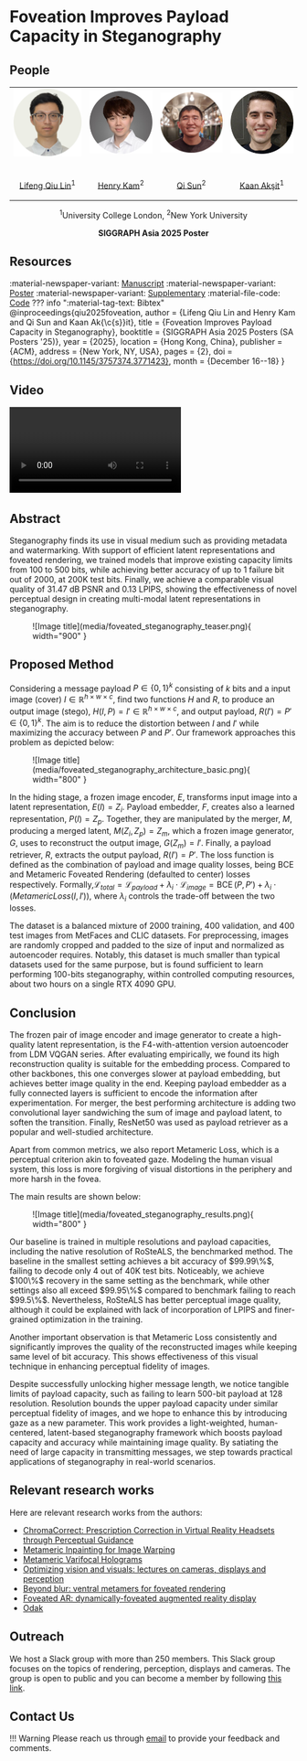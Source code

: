 # Foveation Improves Payload Capacity in Steganography

## People
<table class=""  style="margin: 10px auto;">
  <tbody>
    <tr>
      <td> <img src="../../people/lifeng_qiu_lin.png" width="120" alt=/> &nbsp;&nbsp;&nbsp;&nbsp;&nbsp;&nbsp;&nbsp;</td>
      <td> <img src="../../people/henry_kam.png" width="120" alt=/> &nbsp;&nbsp;&nbsp;&nbsp;</td>
      <td> <img src="../../people/qi_sun.png" width="120" alt=/> &nbsp;&nbsp;&nbsp;&nbsp;</td>
      <td> <img src="../../people/kaan_aksit.png" width="120" alt=/> &nbsp;&nbsp;&nbsp;&nbsp;</td>
    </tr> 
    <tr>
      <td><p style="text-align:center;"><a href="https://github.com/Gnefil">Lifeng Qiu Lin</a><sup>1</sup></p></td>
      <td><p style="text-align:center;"><a href="http://gulpinhenry.github.io">Henry Kam</a><sup>2</sup></p></td>
      <td><p style="text-align:center;"><a href="http://qisun.me">Qi Sun</a><sup>2</sup></p></td>
      <td><p style="text-align:center;"><a href="https://kaanaksit.com">Kaan Akşit</a><sup>1</sup></p></td>
    </tr>
  </tbody>
</table>
<p style="text-align:center;">
<sup>1</sup>University College London,
<sup>2</sup>New York University
</p>
<p style="text-align:center;"><b>SIGGRAPH Asia 2025 Poster</b></p>


## Resources 
:material-newspaper-variant: [Manuscript](https://www.kaanaksit.com/assets/pdf/LinEtAl_SiggraphAsia2025_Foveation_improves_payload_capacity_in_steganography.pdf)
:material-newspaper-variant: [Poster](https://www.kaanaksit.com/assets/pdf/LinEtAl_SiggraphAsia2025_Poster_Foveation_improves_payload_capacity_in_steganography.pdf)
:material-newspaper-variant: [Supplementary](https://www.kaanaksit.com/assets/pdf/LinEtAl_SiggraphAsia2025_Supplementary_Foveation_improves_payload_capacity_in_steganography.pdf)
:material-file-code: [Code](https://github.com/complight/foveation_steganography)
??? info ":material-tag-text: Bibtex"
        @inproceedings{qiu2025foveation,
          author = {Lifeng Qiu Lin and Henry Kam and Qi Sun and Kaan Ak{\c{s}}it},
          title = {Foveation Improves Payload Capacity in Steganography},
          booktitle = {SIGGRAPH Asia 2025 Posters (SA Posters '25)},
          year = {2025},
          location = {Hong Kong, China},
          publisher = {ACM},
          address = {New York, NY, USA},
          pages = {2},
          doi = {https://doi.org/10.1145/3757374.3771423},
          month = {December 16--18}
        }


## Video
<video controls>
<source src="https://kaanaksit.com/assets/video/LinSigAsia2025FoveatedSteganography.mp4" id="" type="video/mp4">
</video>

## Abstract
Steganography finds its use in visual medium such as providing metadata and watermarking.
With support of efficient latent representations and foveated rendering, we trained models that improve existing capacity limits from 100 to 500 bits, while achieving better accuracy of up to 1 failure bit out of 2000, at 200K test bits.
Finally, we achieve a comparable visual quality of 31.47 dB PSNR and 0.13 LPIPS, showing the effectiveness of novel perceptual design in creating multi-modal latent representations in steganography.

<figure markdown>
  ![Image title](media/foveated_steganography_teaser.png){ width="900" }
</figure>



## Proposed Method
Considering a message payload $P \in \{0, 1\}^k$ consisting of $k$ bits and a input image (cover) $I \in \mathbb{R}^{h \times w \times c}$, find two functions $H$ and $R$, to produce an output image (stego), $H(I, P) = I' \in \mathbb{R}^{h \times w \times c}$, and output payload, $R(I') = P' \in \{0, 1\}^k$. The aim is to reduce the distortion between $I$ and $I'$ while maximizing the accuracy between $P$ and $P'$.
Our framework approaches this problem as depicted below:


<figure markdown>
  ![Image title](media/foveated_steganography_architecture_basic.png){ width="800" }
</figure>

In the hiding stage, a frozen image encoder, $E$, transforms input image into a latent representation, $E(I) = Z_i$. 
Payload embedder, $F$, creates also a learned representation, $P(I) = Z_p$. 
Together, they are manipulated by the merger, $M$, producing a merged latent, $M(Z_i, Z_p) = Z_m$, which a frozen image generator, $G$, uses to reconstruct the output image,  $G(Z_m) = I'$. 
Finally, a payload retriever, $R$, extracts the output payload, $R(I') = P'$.
The loss function is defined as the combination of payload and image quality losses, being BCE and Metameric Foveated Rendering (defaulted to center) losses respectively.
Formally,$\mathcal{L}_{total} = \mathcal{L}_{payload} + \lambda_i \cdot \mathcal{L}_{image} \nonumber = \operatorname{BCE}(P, P') + \lambda_i \cdot (MetamericLoss(I, I')),$
where $\lambda_i$ controls the trade-off between the two losses.

The dataset is a balanced mixture of 2000 training, 400 validation, and 400 test images from MetFaces and CLIC datasets. 
For preprocessing, images are randomly cropped and padded to the size of input and normalized as autoencoder requires. 
Notably, this dataset is much smaller than typical datasets used for the same purpose, but is found sufficient to learn performing 100-bits steganography, within controlled computing resources, about two hours on a single RTX 4090 GPU.

## Conclusion
The frozen pair of image encoder and image generator to create a high-quality latent representation, is the F4-with-attention version autoencoder from LDM VQGAN series.
After evaluating empirically, we found its high reconstruction quality is suitable for the embedding process. Compared to other backbones, this one converges slower at payload embedding, but achieves better image quality in the end.
Keeping payload embedder as a fully connected layers is sufficient to encode the information after experimentation. 
For merger, the best performing architecture is adding two convolutional layer sandwiching the sum of image and payload latent, to soften the transition. 
Finally, ResNet50 was used as payload retriever as a popular and well-studied architecture. 

Apart from common metrics, we also report Metameric Loss, which is a perceptual criterion akin to foveated gaze.
Modeling the human visual system, this loss is more forgiving of visual distortions in the periphery and more harsh in the fovea.

The main results are shown below: 
<figure markdown>
  ![Image title](media/foveated_steganography_results.png){ width="800" }
</figure>
Our baseline is trained in multiple resolutions and payload capacities, including the native resolution of RoSteALS, the benchmarked method.
The baseline in the smallest setting achieves a bit accuracy of $99.99\%$, failing to decode only 4 out of 40K test bits. 
Noticeably, we achieve $100\%$ recovery in the same setting as the benchmark, while other settings also all exceed $99.95\%$ compared to benchmark failing to reach $99.5\%$.
Nevertheless, RoSteALS has better perceptual image quality, although it could be explained with lack of incorporation of LPIPS and finer-grained optimization in the training.

Another important observation is that Metameric Loss consistently and significantly improves the quality of the reconstructed images while keeping same level of bit accuracy. 
This shows effectiveness of this visual technique in enhancing perceptual fidelity of images.

Despite successfully unlocking higher message length, we notice tangible limits of payload capacity, such as failing to learn 500-bit payload at 128 resolution.
Resolution bounds the upper payload capacity under similar perceptual fidelity of images, and we hope to enhance this by introducing gaze as a new parameter.
This work provides a light-weighted, human-centered, latent-based steganography framework which boosts payload capacity and accuracy while maintaining image quality.
By satiating the need of large capacity in transmitting messages, we step towards practical applications of steganography in real-world scenarios.

<!-- ## Photo gallery
Here, we release photographs from our visit to the conference, highlighting parts of our SIGGRAPH Asia 2025 experience. -->

<!-- TODO -->
<!-- <figure markdown>
  ![](./media/hologram_compression_sig25_photos_001.jpg){ width="390", align=left }
  ![](./media/hologram_compression_sig25_photos_002.jpg){ width="390", align=left }
  ![](./media/hologram_compression_sig25_photos_003.jpg){ width="390", align=left }
  ![](./media/hologram_compression_sig25_photos_004.jpg){ width="390", align=left }
  ![](./media/hologram_compression_sig25_photos_005.jpg){ width="390", align=left }
</figure> -->

## Relevant research works
Here are relevant research works from the authors:

- [ChromaCorrect: Prescription Correction in Virtual Reality Headsets through Perceptual Guidance](https://complightlab.com/ChromaCorrect)
- [Metameric Inpainting for Image Warping](https://doi.org/10.1109/tvcg.2022.3216712)
- [Metameric Varifocal Holograms](https://vr.cs.ucl.ac.uk/research/pipelines/metameric-varifocal-holography/)
- [Optimizing vision and visuals: lectures on cameras, displays and perception](../teaching/siggraph2022_optimizing_vision_and_visuals.md)
- [Beyond blur: ventral metamers for foveated rendering](https://www.homepages.ucl.ac.uk/~ucabdw0/beyondblur.html)
- [Foveated AR: dynamically-foveated augmented reality display](https://dl.acm.org/doi/10.1145/3306346.3322987)
- [Odak](https://github.com/kaanaksit/odak)

## Outreach
We host a Slack group with more than 250 members.
This Slack group focuses on the topics of rendering, perception, displays and cameras.
The group is open to public and you can become a member by following [this link](../outreach/index.md).

## Contact Us
!!! Warning
    Please reach us through [email](mailto:kaanaksit@kaanaksit.com) to provide your feedback and comments.

<!-- ## Acknowledgements -->

<!-- <div style="float: left; height:200px;" class="boxed">
<img align='left' src="../../media/royal_society.png" width="100" alt/>
<img align='left' src="../../media/meta_reality_labs.png" width="100" alt/>
</div>
Kaan Akşit is supported by the Royal Society's RGS\R2\212229 - Research Grants 2021 Round 2 in building the hardware prototype. Kaan Akşit is also supported by Meta Reality Labs inclusive rendering initiative 2022. Liang Shi is supported by Meta Research PhD fellowship (2021-2023).
<br />
<br />
<br />
<br />
<br />
<br />
<br />


<div style="float: left; height:200px;" class="boxed">
<img align='left' src="../../media/eu_horizon2020.png" width="100" alt/>
<img align='left' src="../../media/tubitak.png" width="100" alt/>
</div>
Hakan Urey is supported by the European Innovation Council’s HORIZON-EIC-2021-TRANSITION-CHALLENGES program Grant Number 101057672 and Tübitak’s 2247-A National Lead Researchers Program, Project Number 120C145.
<br />
<br />
<br />
<br />
<br />
<br />
<br /> -->


